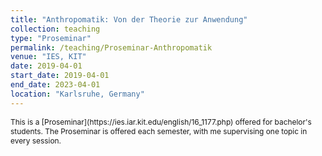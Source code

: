 ```yaml
---
title: "Anthropomatik: Von der Theorie zur Anwendung"
collection: teaching
type: "Proseminar"
permalink: /teaching/Proseminar-Anthropomatik
venue: "IES, KIT"
date: 2019-04-01
start_date: 2019-04-01
end_date: 2023-04-01
location: "Karlsruhe, Germany"
---
```


<span style="font-size: 0.85em;">
This is a [Proseminar](https://ies.iar.kit.edu/english/16_1177.php) offered for bachelor's students. The Proseminar is offered each semester, with me supervising one topic in every session.
</span>